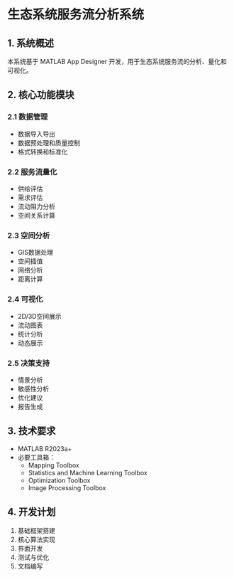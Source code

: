 # 生态系统服务流分析系统

## 1. 系统概述

本系统基于 MATLAB App Designer 开发，用于生态系统服务流的分析、量化和可视化。

## 2. 核心功能模块

### 2.1 数据管理

- 数据导入导出
- 数据预处理和质量控制
- 格式转换和标准化

### 2.2 服务流量化

- 供给评估
- 需求评估
- 流动阻力分析
- 空间关系计算

### 2.3 空间分析

- GIS数据处理
- 空间插值
- 网络分析
- 距离计算

### 2.4 可视化

- 2D/3D空间展示
- 流动图表
- 统计分析
- 动态展示

### 2.5 决策支持

- 情景分析
- 敏感性分析
- 优化建议
- 报告生成

## 3. 技术要求

- MATLAB R2023a+
- 必要工具箱：
  - Mapping Toolbox
  - Statistics and Machine Learning Toolbox
  - Optimization Toolbox
  - Image Processing Toolbox

## 4. 开发计划

1. 基础框架搭建
2. 核心算法实现
3. 界面开发
4. 测试与优化
5. 文档编写
